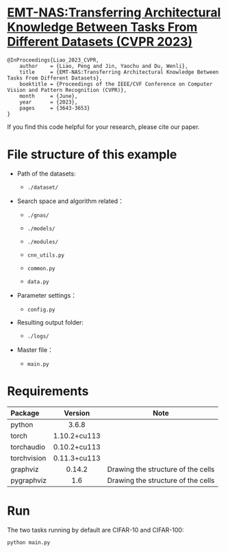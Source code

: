 # [EMT-NAS:Transferring Architectural Knowledge Between Tasks From Different Datasets (CVPR 2023)](https://openaccess.thecvf.com/content/CVPR2023/html/Liao_EMT-NASTransferring_Architectural_Knowledge_Between_Tasks_From_Different_Datasets_CVPR_2023_paper.html)
```
@InProceedings{Liao_2023_CVPR,
    author    = {Liao, Peng and Jin, Yaochu and Du, Wenli},
    title     = {EMT-NAS:Transferring Architectural Knowledge Between Tasks From Different Datasets},
    booktitle = {Proceedings of the IEEE/CVF Conference on Computer Vision and Pattern Recognition (CVPR)},
    month     = {June},
    year      = {2023},
    pages     = {3643-3653}
}
```
If you find this code helpful for your research, please cite our paper.

# File structure of this example
+ Path of the datasets:

  - `./dataset/`

+ Search space and algorithm related：

  - `./gnas/`

  - `./models/`

  - `./modules/`

  - `cnn_utils.py`

  - `common.py`

  - `data.py`

+ Parameter settings：

  - `config.py`

+ Resulting output folder:

  - `./logs/`

+ Master file：

  -  `main.py`
 
# Requirements
| Package   | Version  |  Note|
| :------------- | :----------: | :----------: | 
| python |   3.6.8   | 
| torch |   1.10.2+cu113   | 
| torchaudio  |    0.10.2+cu113     |    
| torchvision  |    0.11.3+cu113     |   
| graphviz   | 0.14.2|Drawing the structure of the cells |
| pygraphviz | 1.6 |Drawing the structure of the cells |
# Run

The two tasks running by default are CIFAR-10 and CIFAR-100:

```
python main.py 
```
